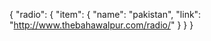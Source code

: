 {
  "radio": {
    "item": {
      "name": "pakistan",
      "link": "http://www.thebahawalpur.com/radio/"
    }
  }
}
